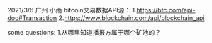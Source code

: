 2021/3/6 广州 小雨
bitcoin交易数据API源：
1.https://btc.com/api-doc#Transaction
2.https://www.blockchain.com/api/blockchain_api

some questions:
1.从哪里知道播报方属于哪个矿池的？